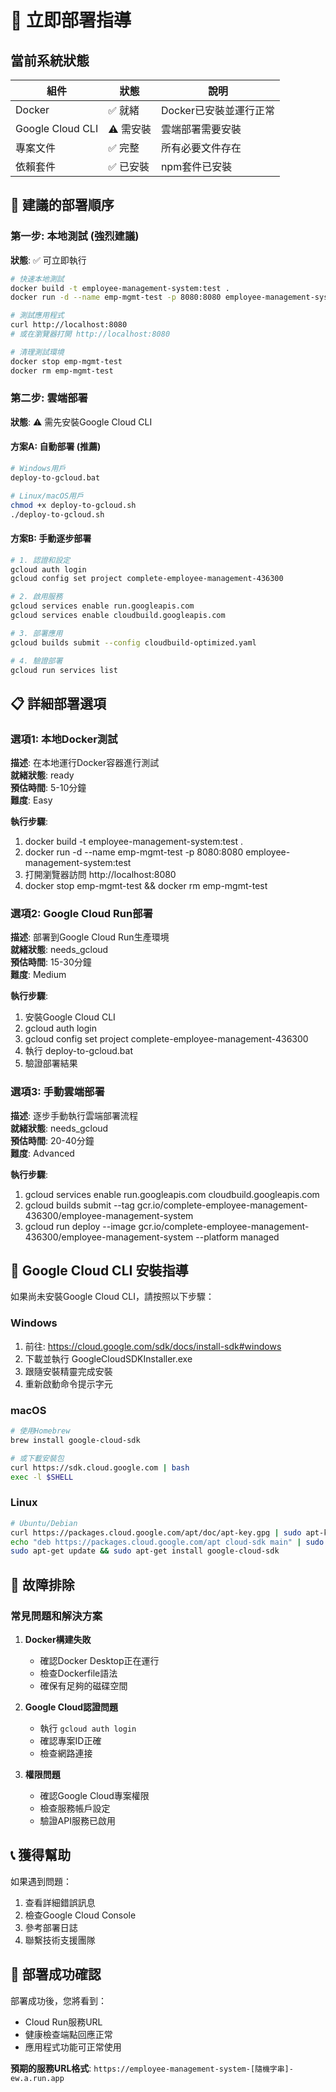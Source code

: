 # 🚀 立即部署指導

## 當前系統狀態

| 組件 | 狀態 | 說明 |
|------|------|------|
| Docker | ✅ 就緒 | Docker已安裝並運行正常 |
| Google Cloud CLI | ⚠️ 需安裝 | 雲端部署需要安裝 |
| 專案文件 | ✅ 完整 | 所有必要文件存在 |
| 依賴套件 | ✅ 已安裝 | npm套件已安裝 |

## 🎯 建議的部署順序

### 第一步: 本地測試 (強烈建議)
**狀態**: ✅ 可立即執行

```bash
# 快速本地測試
docker build -t employee-management-system:test .
docker run -d --name emp-mgmt-test -p 8080:8080 employee-management-system:test

# 測試應用程式
curl http://localhost:8080
# 或在瀏覽器打開 http://localhost:8080

# 清理測試環境
docker stop emp-mgmt-test
docker rm emp-mgmt-test
```

### 第二步: 雲端部署
**狀態**: ⚠️ 需先安裝Google Cloud CLI

#### 方案A: 自動部署 (推薦)
```bash
# Windows用戶
deploy-to-gcloud.bat

# Linux/macOS用戶  
chmod +x deploy-to-gcloud.sh
./deploy-to-gcloud.sh
```

#### 方案B: 手動逐步部署
```bash
# 1. 認證和設定
gcloud auth login
gcloud config set project complete-employee-management-436300

# 2. 啟用服務
gcloud services enable run.googleapis.com
gcloud services enable cloudbuild.googleapis.com

# 3. 部署應用
gcloud builds submit --config cloudbuild-optimized.yaml

# 4. 驗證部署
gcloud run services list
```

## 📋 詳細部署選項


### 選項1: 本地Docker測試
**描述**: 在本地運行Docker容器進行測試  
**就緒狀態**: ready  
**預估時間**: 5-10分鐘  
**難度**: Easy

**執行步驟**:
1. docker build -t employee-management-system:test .
2. docker run -d --name emp-mgmt-test -p 8080:8080 employee-management-system:test
3. 打開瀏覽器訪問 http://localhost:8080
4. docker stop emp-mgmt-test && docker rm emp-mgmt-test


### 選項2: Google Cloud Run部署
**描述**: 部署到Google Cloud Run生產環境  
**就緒狀態**: needs_gcloud  
**預估時間**: 15-30分鐘  
**難度**: Medium

**執行步驟**:
1. 安裝Google Cloud CLI
2. gcloud auth login
3. gcloud config set project complete-employee-management-436300
4. 執行 deploy-to-gcloud.bat
5. 驗證部署結果


### 選項3: 手動雲端部署
**描述**: 逐步手動執行雲端部署流程  
**就緒狀態**: needs_gcloud  
**預估時間**: 20-40分鐘  
**難度**: Advanced

**執行步驟**:
1. gcloud services enable run.googleapis.com cloudbuild.googleapis.com
2. gcloud builds submit --tag gcr.io/complete-employee-management-436300/employee-management-system
3. gcloud run deploy --image gcr.io/complete-employee-management-436300/employee-management-system --platform managed


## 🔧 Google Cloud CLI 安裝指導

如果尚未安裝Google Cloud CLI，請按照以下步驟：

### Windows
1. 前往: https://cloud.google.com/sdk/docs/install-sdk#windows
2. 下載並執行 GoogleCloudSDKInstaller.exe
3. 跟隨安裝精靈完成安裝
4. 重新啟動命令提示字元

### macOS
```bash
# 使用Homebrew
brew install google-cloud-sdk

# 或下載安裝包
curl https://sdk.cloud.google.com | bash
exec -l $SHELL
```

### Linux
```bash
# Ubuntu/Debian
curl https://packages.cloud.google.com/apt/doc/apt-key.gpg | sudo apt-key add -
echo "deb https://packages.cloud.google.com/apt cloud-sdk main" | sudo tee -a /etc/apt/sources.list.d/google-cloud-sdk.list
sudo apt-get update && sudo apt-get install google-cloud-sdk
```

## 🚨 故障排除

### 常見問題和解決方案

1. **Docker構建失敗**
   - 確認Docker Desktop正在運行
   - 檢查Dockerfile語法
   - 確保有足夠的磁碟空間

2. **Google Cloud認證問題**
   - 執行 `gcloud auth login`
   - 確認專案ID正確
   - 檢查網路連接

3. **權限問題**
   - 確認Google Cloud專案權限
   - 檢查服務帳戶設定
   - 驗證API服務已啟用

## 📞 獲得幫助

如果遇到問題：
1. 查看詳細錯誤訊息
2. 檢查Google Cloud Console
3. 參考部署日誌
4. 聯繫技術支援團隊

## 🎉 部署成功確認

部署成功後，您將看到：
- Cloud Run服務URL
- 健康檢查端點回應正常
- 應用程式功能可正常使用

**預期的服務URL格式**:
`https://employee-management-system-[隨機字串]-ew.a.run.app`
